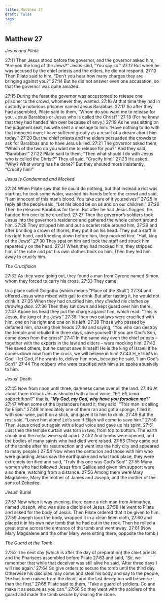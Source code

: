 ```yaml
---
title: Matthew 27
draft: false
tags:
---
```

## Matthew 27
_Jesus and Pilate_

27:11 Then Jesus stood before the governor, and the governor asked him, “Are you the king of the Jews?” Jesus said, “You say so.” 27:12 But when he was accused by the chief priests and the elders, he did not respond. 27:13 Then Pilate said to him, “Don’t you hear how many charges they are bringing against you?” 27:14 But he did not answer even one accusation, so that the governor was quite amazed.

27:15 During the feast the governor was accustomed to release one prisoner to the crowd, whomever they wanted. 27:16 At that time they had in custody a notorious prisoner named Jesus Barabbas. 27:17 So after they had assembled, Pilate said to them, “Whom do you want me to release for you, Jesus Barabbas or Jesus who is called the Christ?” 27:18 (For he knew that they had handed him over because of envy.) 27:19 As he was sitting on the judgment seat, his wife sent a message to him: “Have nothing to do with that innocent man; I have suffered greatly as a result of a dream about him today.” 27:20 But the chief priests and the elders persuaded the crowds to ask for Barabbas and to have Jesus killed. 27:21 The governor asked them, “Which of the two do you want me to release for you?” And they said, “Barabbas!” 27:22 Pilate said to them, “Then what should I do with Jesus who is called the Christ?” They all said, “Crucify him!” 27:23 He asked, “Why? What wrong has he done?” But they shouted more insistently, “Crucify him!”

_Jesus is Condemned and Mocked_

27:24 When Pilate saw that he could do nothing, but that instead a riot was starting, he took some water, washed his hands before the crowd and said, “I am innocent of this man’s blood. You take care of it yourselves!” 27:25 In reply all the people said, “Let his blood be on us and on our children!” 27:26 Then he released Barabbas for them. But after he had Jesus flogged, he handed him over to be crucified. 27:27 Then the governor’s soldiers took Jesus into the governor’s residence and gathered the whole cohort around him. 27:28 They stripped him and put a scarlet robe around him, 27:29 and after braiding a crown of thorns, they put it on his head. They put a staff in his right hand, and kneeling down before him, they mocked him: “Hail, king of the Jews!” 27:30 They spat on him and took the staff and struck him repeatedly on the head. 27:31 When they had mocked him, they stripped him of the robe and put his own clothes back on him. Then they led him away to crucify him.

_The Crucifixion_

27:32 As they were going out, they found a man from Cyrene named Simon, whom they forced to carry his cross. 27:33 They came

to a place called Golgotha (which means “Place of the Skull”) 27:34 and offered Jesus wine mixed with gall to drink. But after tasting it, he would not drink it. 27:35 When they had crucified him, _they divided his clothes by throwing dice_. 27:36 Then they sat down and kept guard over him there. 27:37 Above his head they put the charge against him, which read: “This is Jesus, the king of the Jews.” 27:38 Then two outlaws were crucified with him, one on his right and one on his left. 27:39 Those who passed by defamed him, shaking their heads 27:40 and saying, “You who can destroy the temple and rebuild it in three days, save yourself! If you are God’s Son, come down from the cross!” 27:41 In the same way even the chief priests – together with the experts in the law and elders – were mocking him: 27:42 “He saved others, but he cannot save himself! He is the king of Israel! If he comes down now from the cross, we will believe in him! 27:43 H_e trusts in God – let God, if he wants to, deliver him now_ because he said, ‘I am God’s Son’!” 27:44 The robbers who were crucified with him also spoke abusively to him.

_Jesus_’ Death

27:45 Now from noon until three, darkness came over all the land. 27:46 At about three o’clock Jesus shouted with a loud voice, “_Eli, Eli, lema sabachthani?_” that is, “**_My God, my God, why have you forsaken me_**?” 27:47 When some of the bystanders heard it, they said, “This man is calling for Elijah.” 27:48 Immediately one of them ran and got a sponge, filled it with sour wine, put it on a stick, and gave it to him to drink. 27:49 But the rest said, “Leave him alone! Let’s see if Elijah will come to save him.” 27:50 Then Jesus cried out again with a loud voice and gave up his spirit. 27:51 Just then the temple curtain was torn in two, from top to bottom. The earth shook and the rocks were split apart. 27:52 And tombs were opened, and the bodies of many saints who had died were raised. 27:53 (They came out of the tombs after his resurrection and went into the holy city and appeared to many people.) 27:54 Now when the centurion and those with him who were guarding Jesus saw the earthquake and what took place, they were extremely terrified and said, “Truly this one was God’s Son!” 27:55 Many women who had followed Jesus from Galilee and given him support were also there, watching from a distance. 27:56 Among them were Mary Magdalene, Mary the mother of James and Joseph, and the mother of the sons of Zebedee.

_Jesus_’ Burial

27:57 Now when it was evening, there came a rich man from Arimathea, named Joseph, who was also a disciple of Jesus. 27:58 He went to Pilate and asked for the body of Jesus. Then Pilate ordered that it be given to him. 27:59 Joseph took the body, wrapped it in a clean linen cloth, 27:60 and placed it in his own new tomb that he had cut in the rock. Then he rolled a great stone across the entrance of the tomb and went away. 27:61 (Now Mary Magdalene and the other Mary were sitting there, opposite the tomb.)

_The Guard at the Tomb_

27:62 The next day (which is after the day of preparation) the chief priests and the Pharisees assembled before Pilate 27:63 and said, “Sir, we remember that while that deceiver was still alive he said, ‘After three days I will rise again.’ 27:64 So give orders to secure the tomb until the third day. Otherwise his disciples may come and steal his body and say to the people, ‘He has been raised from the dead,’ and the last deception will be worse than the first.” 27:65 Pilate said to them, “Take a guard of soldiers. Go and make it as secure as you can.” 27:66 So they went with the soldiers of the guard and made the tomb secure by sealing the stone.
